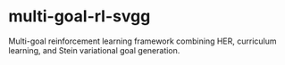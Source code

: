 # multi-goal-rl-svgg
Multi-goal reinforcement learning framework combining HER, curriculum learning, and Stein variational goal generation.
